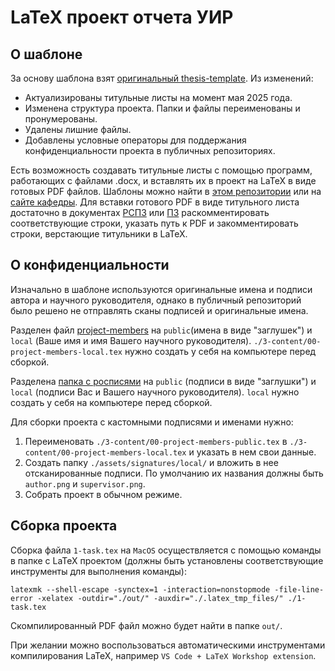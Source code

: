 # LaTeX проект отчета УИР

## О шаблоне

За основу шаблона взят [оригинальный thesis-template](https://gitlab.com/skibcsit/thesis-template/-/tree/006cebaab233165578fafead97208f6a685d22b1/). Из изменений:

- Актуализированы титульные листы на момент мая 2025 года.
- Изменена структура проекта. Папки и файлы переименованы и пронумерованы.
- Удалены лишние файлы.
- Добавлены условные операторы для поддержания конфиденциальности проекта в публичных репозиториях.

Есть возможность создавать титульные листы с помощью программ, работающих с файлами .docx, и вставлять их в проект на LaTeX в виде готовых PDF файлов. Шаблоны можно найти в [этом репозитории](https://gitlab.com/skibcsit/thesis-titles/-/tree/faecf1e6a00953e4a54473d2750327d617bfb2d1/) или на [сайте кафедры](https://kaf22.ru/uchebno-issledovatelskaya-rabota/). Для вставки готового PDF в виде титульного листа достаточно в документах [РСПЗ](./2-rspz.tex) или [ПЗ](./3-pz.tex) раскомментировать соответствующие строки, указать путь к PDF и закомментировать строки, верстающие титульники в LaTeX.

## О конфиденциальности

Изначально в шаблоне используются оригинальные имена и подписи автора и научного руководителя, однако в публичный репозиторий было решено не отправлять сканы подписей и оригинальные имена.

Разделен файл [project-members](./3-content/00-project-members-public.tex) на `public`(имена в виде "заглушек") и `local` (Ваше имя и имя Вашего научного руководителя). `./3-content/00-project-members-local.tex` нужно создать у себя на компьютере перед сборкой.

Разделена [папка с росписями](./assets/signatures/) на `public` (подписи в виде "заглушки") и `local` (подписи Вас и Вашего научного руководителя). `local` нужно создать у себя на компьютере перед сборкой.

Для сборки проекта с кастомными подписями и именами нужно:
1. Переименовать `./3-content/00-project-members-public.tex` в `./3-content/00-project-members-local.tex` и указать в нем свои данные.
2. Создать папку `./assets/signatures/local/` и вложить в нее отсканированные подписи. По умолчанию их названия должны быть `author.png` и `supervisor.png`.
3. Собрать проект в обычном режиме.

## Сборка проекта

Сборка файла `1-task.tex` на `MacOS` осуществляется с помощью команды в папке с LaTeX проектом (должны быть установлены соответствующие инструменты для выполнения команды):

```{bash}
latexmk --shell-escape -synctex=1 -interaction=nonstopmode -file-line-error -xelatex -outdir="./out/" -auxdir="./.latex_tmp_files/" ./1-task.tex
```

Скомпилированный PDF файл можно будет найти в папке `out/`.

При желании можно воспользоваться автоматическими инструментами компилирования LaTeX, например `VS Code + LaTeX Workshop extension`.